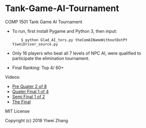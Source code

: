 # Tank-Game-AI-Tournament
COMP 1501 Tank Game AI Tournament
 
* To run, first install Pygame and Python 3, then input:

          $ python Glad_AI_tors.py theComAINameWithoutDotPY YiweiDriver_source.py
    
* Only 16 players who beat all 7 levels of NPC AI, were qualified to participate the elimination tournament.
* Final Ranking: Top 4/ 60+ 

Videos:

* [Pre Quater 2 of 8]( https://www.youtube.com/watch?v=eVpPjdacWdo)
* [Quater Final 1 of 4](https://www.youtube.com/watch?v=khn2hzDzeQs)
* [Semi Final 1 of 2]( https://www.youtube.com/watch?v=CiUOVUFTbDk)
* [The Final]( https://www.youtube.com/watch?v=eaWU1FLlsi8)

MIT License

Copyright (c) 2018 Yiwei Zhang

